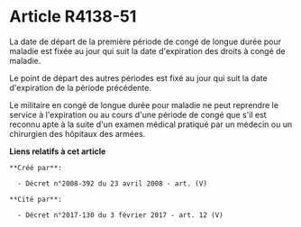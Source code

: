 # Article R4138-51

La date de départ de la première période de congé de longue durée pour maladie est fixée au jour qui suit la date
d'expiration des droits à congé de maladie.

Le point de départ des autres périodes est fixé au jour qui suit la date d'expiration de la période précédente.

Le militaire en congé de longue durée pour maladie ne peut reprendre le service à l'expiration ou au cours d'une période de
congé que s'il est reconnu apte à la suite d'un examen médical pratiqué par un médecin ou un chirurgien des hôpitaux des
armées.

**Liens relatifs à cet article**

	**Créé par**:

	  - Décret n°2008-392 du 23 avril 2008 - art. (V)

	**Cité par**:

	  - Décret n°2017-130 du 3 février 2017 - art. 12 (V)
